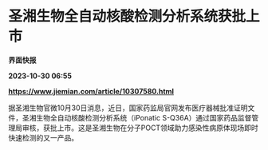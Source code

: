 # 圣湘生物全自动核酸检测分析系统获批上市
**界面快报**

**2023-10-30 06:55**

**https://www.jiemian.com/article/10307580.html**

据圣湘生物官微10月30日消息，近日，国家药监局官网发布医疗器械批准证明文件，圣湘生物全自动核酸检测分析系统（iPonatic S-Q36A）通过国家药品监督管理局审核，获批上市。这是圣湘生物在分子POCT领域助力感染性病原体现场即时快速检测的又一产品。
